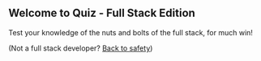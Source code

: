 ## Welcome to Quiz - Full Stack Edition

Test your knowledge of the nuts and bolts of the full stack, for much win! 

(Not a full stack developer? [Back to safety](README.md))
